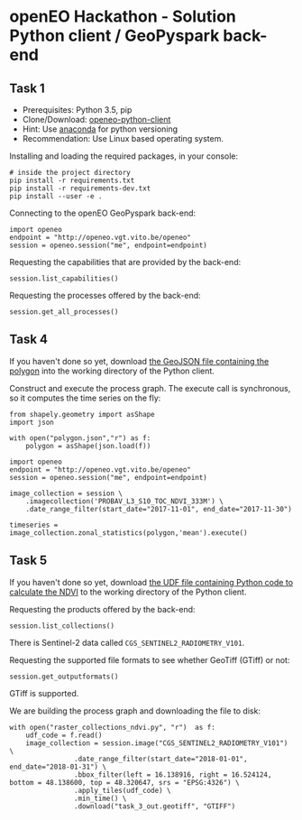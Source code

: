 # openEO Hackathon - Solution Python client / GeoPyspark back-end

## Task 1

* Prerequisites: Python 3.5, pip
* Clone/Download: [openeo-python-client](https://github.com/Open-EO/openeo-python-client)
* Hint: Use [anaconda](https://anaconda.org/anaconda/python) for python versioning
* Recommendation: Use Linux based operating system.

Installing and loading the required packages, in your console:
```{bash}
# inside the project directory
pip install -r requirements.txt
pip install -r requirements-dev.txt
pip install --user -e .
```

Connecting to the openEO GeoPyspark back-end:
```{python}
import openeo
endpoint = "http://openeo.vgt.vito.be/openeo"
session = openeo.session("me", endpoint=endpoint)
```

Requesting the capabilities that are provided by the back-end:
```{python}
session.list_capabilities()
```

Requesting the processes offered by the back-end:
```{python}
session.get_all_processes()
```

## Task 4

If you haven't done so yet, download [the GeoJSON file containing the polygon](polygon.json) into the working directory of the Python client.

Construct and execute the process graph. The execute call is synchronous, so it computes the time series on the fly:
```{python}
from shapely.geometry import asShape
import json

with open("polygon.json","r") as f:
    polygon = asShape(json.load(f))

import openeo
endpoint = "http://openeo.vgt.vito.be/openeo"
session = openeo.session("me", endpoint=endpoint)

image_collection = session \
    .imagecollection('PROBAV_L3_S10_TOC_NDVI_333M') \
    .date_range_filter(start_date="2017-11-01", end_date="2017-11-30")

timeseries = image_collection.zonal_statistics(polygon,'mean').execute()
```

## Task 5

If you haven't done so yet, download [the UDF file containing Python code to calculate the NDVI](raster_collections_ndvi.py) to the working directory of the Python client.

Requesting the products offered by the back-end:
```{python}
session.list_collections()
```
There is Sentinel-2 data called `CGS_SENTINEL2_RADIOMETRY_V101`.

Requesting the supported file formats to see whether GeoTiff (GTiff) or not:
```{python}
session.get_outputformats()
```
GTiff is supported.

We are building the process graph and downloading the file to disk:
```{python}
with open("raster_collections_ndvi.py", "r")  as f:
    udf_code = f.read()
    image_collection = session.image("CGS_SENTINEL2_RADIOMETRY_V101") \
                .date_range_filter(start_date="2018-01-01", end_date="2018-01-31") \
                .bbox_filter(left = 16.138916, right = 16.524124, bottom = 48.138600, top = 48.320647, srs = "EPSG:4326") \
                .apply_tiles(udf_code) \
                .min_time() \
                .download("task_3_out.geotiff", "GTIFF")
```
